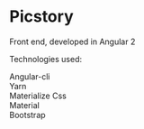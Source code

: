 # Picstory

Front end, developed in Angular 2

Technologies used: </br>

Angular-cli </br>
Yarn </br>
Materialize Css </br>
Material </br>
Bootstrap </br>
